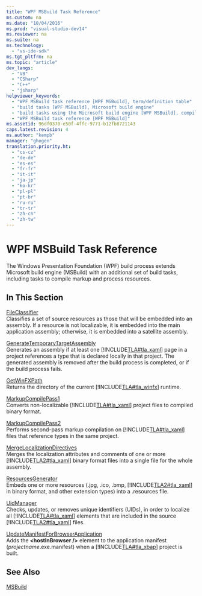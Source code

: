 ```yaml
---
title: "WPF MSBuild Task Reference"
ms.custom: na
ms.date: "10/04/2016"
ms.prod: "visual-studio-dev14"
ms.reviewer: na
ms.suite: na
ms.technology: 
  - "vs-ide-sdk"
ms.tgt_pltfrm: na
ms.topic: "article"
dev_langs: 
  - "VB"
  - "CSharp"
  - "C++"
  - "jsharp"
helpviewer_keywords: 
  - "WPF MSBuild task reference [WPF MSBuild], term/definition table"
  - "build tasks [WPF MSBuild], Microsoft build engine"
  - "build tasks using the Microsoft build engine [WPF MSBuild], compile markup and process resources"
  - "WPF MSBuild task reference [WPF MSBuild]"
ms.assetid: 96df0370-e50f-4ffc-9771-b12fb8721143
caps.latest.revision: 4
ms.author: "kempb"
manager: "ghogen"
translation.priority.ht: 
  - "cs-cz"
  - "de-de"
  - "es-es"
  - "fr-fr"
  - "it-it"
  - "ja-jp"
  - "ko-kr"
  - "pl-pl"
  - "pt-br"
  - "ru-ru"
  - "tr-tr"
  - "zh-cn"
  - "zh-tw"
---
```

# WPF MSBuild Task Reference
The Windows Presentation Foundation (WPF) build process extends Microsoft build engine (MSBuild) with an additional set of build tasks, including tasks to compile markup and process resources.  
  
## In This Section  
 [FileClassifier](../VS_IDE/fileclassifier-task.md)  
 Classifies a set of source resources as those that will be embedded into an assembly. If a resource is not localizable, it is embedded into the main application assembly; otherwise, it is embedded into a satellite assembly.  
  
 [GenerateTemporaryTargetAssembly](../VS_IDE/generatetemporarytargetassembly-task.md)  
 Generates an assembly if at least one [!INCLUDE[TLA#tla_xaml](../VS_IDE/includes/tlasharptla_xaml_md.md)] page in a project references a type that is declared locally in that project. The generated assembly is removed after the build process is completed, or if the build process fails.  
  
 [GetWinFXPath](../VS_IDE/getwinfxpath-task.md)  
 Returns the directory of the current [!INCLUDE[TLA#tla_winfx](../VS_IDE/includes/tlasharptla_winfx_md.md)] runtime.  
  
 [MarkupCompilePass1](../VS_IDE/markupcompilepass1-task.md)  
 Converts non-localizable [!INCLUDE[TLA#tla_xaml](../VS_IDE/includes/tlasharptla_xaml_md.md)] project files to compiled binary format.  
  
 [MarkupCompilePass2](../VS_IDE/markupcompilepass2-task.md)  
 Performs second-pass markup compilation on [!INCLUDE[TLA#tla_xaml](../VS_IDE/includes/tlasharptla_xaml_md.md)] files that reference types in the same project.  
  
 [MergeLocalizationDirectives](../VS_IDE/mergelocalizationdirectives-task.md)  
 Merges the localization attributes and comments of one or more [!INCLUDE[TLA2#tla_xaml](../VS_IDE/includes/tla2sharptla_xaml_md.md)] binary format files into a single file for the whole assembly.  
  
 [ResourcesGenerator](../VS_IDE/resourcesgenerator-task.md)  
 Embeds one or more resources (.jpg, .ico, .bmp, [!INCLUDE[TLA2#tla_xaml](../VS_IDE/includes/tla2sharptla_xaml_md.md)] in binary format, and other extension types) into a .resources file.  
  
 [UidManager](../VS_IDE/uidmanager-task.md)  
 Checks, updates, or removes unique identifiers (UIDs), in order to localize all [!INCLUDE[TLA#tla_xaml](../VS_IDE/includes/tlasharptla_xaml_md.md)] elements that are included in the source [!INCLUDE[TLA2#tla_xaml](../VS_IDE/includes/tla2sharptla_xaml_md.md)] files.  
  
 [UpdateManifestForBrowserApplication](../VS_IDE/updatemanifestforbrowserapplication-task.md)  
 Adds the **\<hostInBrowser />** element to the application manifest (*projectname*.exe.manifest) when a [!INCLUDE[TLA#tla_xbap](../VS_IDE/includes/tlasharptla_xbap_md.md)] project is built.  
  
## See Also  
 [MSBuild](assetId:///7c49aba1-ee6c-47d8-9de1-6f29a906e20b)